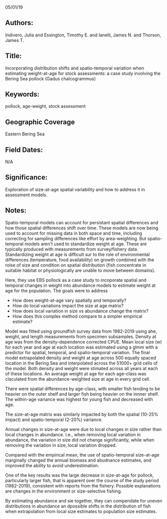 05/01/19
## Authors:
Indivero, Julia and Essington, Timothy E. and Ianelli, James N. and Thorson, James T.
## Title:
Incorporating distribution shifts and spatio-temporal variation when estimating weight-at-age for stock assessments: a case study involving the Bering Sea pollock (Gadus chalcogrammus)
## Keywords:
pollock, age-weight, stock assessment 
## Geographic Coverage
Eastern Bering Sea
## Field Dates:
N/A
## Significance:
Exploration of size-at-age spatial variability and how to address it in assessment models.

## Notes:
Spatio-temporal models can account for persistant spatial differences and how those spatial differences shift over time. These models are now being used to account for missing data in both space and time, including correcting for sampling differences like effort by area-weighting. But spatio-temporal models aren't used to standardize weight at age. These are typically produced with measurements from survey/fishery data. Standardizing weight at age is difficult sur to the role of environmental differences (temperature, food availability) on growth combined with the rolse of size and condition on spatial distribution (fish concentrate in suitable habitat or physiologically are unable to move between domains).

Here, they use EBS pollock as a case study to incoporate spatial and temporal changes in weight into abundance models to estimate weight at age for the population. The goals were to address
- How does weight-at-age vary spatially and temporally?
- How do local variations impact the size at age matrix?
- How does local variation in size vs abundance change the matrix?
- How does this complex method compare to a simpler empirical estimate?

Model was fitted using groundfish survey data from 1982-2019 using ahe, weight, and length measurements from specimen subsamples. Density at age was from the density-dependence corrected CPUE. Mean local size (w) for each year and age at each location was estimated using a glmm with a predictor for spatial, temporal, and spatio-temporal variation. The final model extrapolated density and weight at age across 500 equally spaced location in the Bering Sea and interpolated across the 51000+ grid cells of the model. Both density and weight were stimated across all years at each of these locations. An average weight at age for each age-class was claculated from the abundance-weighted size at age in every grid cell.

There were spatial differences by age-class, with smaller fish tending to be heavier on the outer shelf and larger fish being heavier on the innner shelf. The within-age variance was highest for young fish and decreased with age.

The size-at-age matrix was similarly impacted by both the spatial (10-25% impact) and spatio-temporal (2-20%) variance. 

Annual changes in size-at-age were due to local changes in size rather than local changes in abundance. I.e., when removing local variation in abundance, the variation in size did not change significantly, while when removing the variation in size, local variation dropped.

Compared with the empirical  mean, the use of spatio-temporal size-at-age marginally changed the annual biomass and abudnance estimates, and improved the ability to avoid underestimation. 

One of the key results was the large decrease in size-at-age for pollock, particularly larger fish, that is apparent over the course of the study period (1982-2019), consistent with reports from the fishery. Possible explanations are changes in the environment or size-selective fishing. 

By estimating abundance and sie together, they can compendate for uneven distributions in abundance an dpossible shifts in the distribution of fish when extrapolation from local size estimates to population size estimates. 


